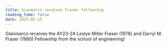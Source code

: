 ```yaml
---
title: Gianmarco receives Fraser fellowship
reading_time: false
date: 2023-05-15
---
```


Gianmarco receives the AY23-24 Leslye Miller Fraser (1978) and Darryl M. Fraser (1980) Fellowship from the school of engineering! 

<!--more-->
